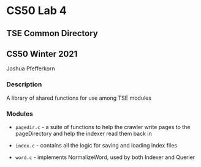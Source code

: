 # CS50 Lab 4
## TSE Common Directory
## CS50 Winter 2021
Joshua Pfefferkorn

### Description

A library of shared functions for use among TSE modules

### Modules

* `pagedir.c` - a suite of functions to help the crawler write pages to the pageDirectory and help the indexer read them back in

* `index.c` - contains all the logic for saving and loading index files

* `word.c` - implements NormalizeWord, used by both Indexer and Querier